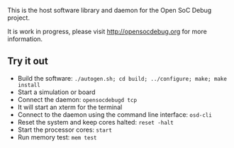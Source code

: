 This is the host software library and daemon for the Open SoC Debug
project.

It is work in progress, please visit http://opensocdebug.org for more
information.

## Try it out

* Build the software: `./autogen.sh; cd build; ../configure; make; make install`
* Start a simulation or board
* Connect the daemon: `opensocdebugd tcp`
* It will start an xterm for the terminal
* Connect to the daemon using the command line interface: `osd-cli`
* Reset the system and keep cores halted: `reset -halt`
* Start the processor cores: `start`
* Run memory test: `mem test`
